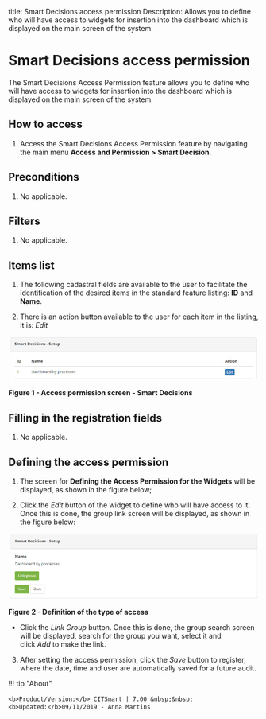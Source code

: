 title: Smart Decisions access permission
Description: Allows you to define who will have access to widgets for insertion into the dashboard which is displayed on the main screen of the system.

# Smart Decisions access permission

The Smart Decisions Access Permission feature allows you to define who will have
access to widgets for insertion into the dashboard which is displayed on the
main screen of the system.

How to access
-------------

1.  Access the Smart Decisions Access Permission feature by navigating the main
    menu **Access and Permission > Smart Decision**.

Preconditions
-------------

1.  No applicable.

Filters
-------

1.  No applicable.

Items list
----------

1.  The following cadastral fields are available to the user to facilitate the
    identification of the desired items in the standard feature
    listing: **ID** and **Name**.

2.  There is an action button available to the user for each item in the
    listing, it is: *Edit*

![Permissão](images/acess-smart.img1.jpg)

**Figure 1 - Access permission screen - Smart Decisions**

Filling in the registration fields
----------------------------------

1.  No applicable.

Defining the access permission
------------------------------

1.  The screen for **Defining the Access Permission for the Widgets** will be
    displayed, as shown in the figure below;

2.  Click the *Edit* button of the widget to define who will have access to it.
    Once this is done, the group link screen will be displayed, as shown in the
    figure below:

![Permissão](images/acess-smart.img2.jpg)

**Figure 2 - Definition of the type of access**

-   Click the *Link Group* button. Once this is done, the group search screen
    will be displayed, search for the group you want, select it and
    click *Add* to make the link.

3.  After setting the access permission, click the *Save* button to register,
    where the date, time and user are automatically saved for a future audit.

!!! tip "About"

    <b>Product/Version:</b> CITSmart | 7.00 &nbsp;&nbsp;
    <b>Updated:</b>09/11/2019 - Anna Martins
